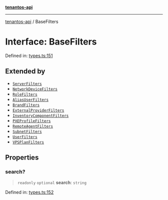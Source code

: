 [**tenantos-api**](../README.md)

***

[tenantos-api](../globals.md) / BaseFilters

# Interface: BaseFilters

Defined in: [types.ts:151](https://github.com/shadmanZero/tenantos-api/blob/5456fdea44f46a63455944d4982f5327cbeb3156/src/types.ts#L151)

## Extended by

- [`ServerFilters`](ServerFilters.md)
- [`NetworkDeviceFilters`](NetworkDeviceFilters.md)
- [`RoleFilters`](RoleFilters.md)
- [`AliasUserFilters`](AliasUserFilters.md)
- [`BrandFilters`](BrandFilters.md)
- [`ExternalProviderFilters`](ExternalProviderFilters.md)
- [`InventoryComponentFilters`](InventoryComponentFilters.md)
- [`PXEProfileFilters`](PXEProfileFilters.md)
- [`RemoteAgentFilters`](RemoteAgentFilters.md)
- [`SubnetFilters`](SubnetFilters.md)
- [`UserFilters`](UserFilters.md)
- [`VPSPlanFilters`](VPSPlanFilters.md)

## Properties

### search?

> `readonly` `optional` **search**: `string`

Defined in: [types.ts:152](https://github.com/shadmanZero/tenantos-api/blob/5456fdea44f46a63455944d4982f5327cbeb3156/src/types.ts#L152)
